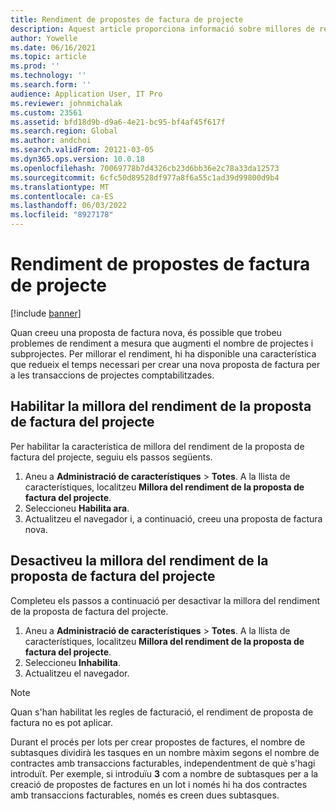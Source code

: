 ```yaml
---
title: Rendiment de propostes de factura de projecte
description: Aquest article proporciona informació sobre millores de rendiment a les propostes de factures de projectes.
author: Yowelle
ms.date: 06/16/2021
ms.topic: article
ms.prod: ''
ms.technology: ''
ms.search.form: ''
audience: Application User, IT Pro
ms.reviewer: johnmichalak
ms.custom: 23561
ms.assetid: bfd18d9b-d9a6-4e21-bc95-bf4af45f617f
ms.search.region: Global
ms.author: andchoi
ms.search.validFrom: 20121-03-05
ms.dyn365.ops.version: 10.0.18
ms.openlocfilehash: 70069778b7d4326cb23d6bb36e2c78a33da12573
ms.sourcegitcommit: 6cfc50d89528df977a8f6a55c1ad39d99800d9b4
ms.translationtype: MT
ms.contentlocale: ca-ES
ms.lasthandoff: 06/03/2022
ms.locfileid: "8927178"
---
```

# <a name="project-invoice-proposal-performance"></a>Rendiment de propostes de factura de projecte

[!include [banner](../includes/banner.md)]

Quan creeu una proposta de factura nova, és possible que trobeu problemes de rendiment a mesura que augmenti el nombre de projectes i subprojectes. Per millorar el rendiment, hi ha disponible una característica que redueix el temps necessari per crear una nova proposta de factura per a les transaccions de projectes comptabilitzades.

## <a name="enable-project-invoice-proposal-performance-enhancement"></a>Habilitar la millora del rendiment de la proposta de factura del projecte
Per habilitar la característica de millora del rendiment de la proposta de factura del projecte, seguiu els passos següents.

1.  Aneu a **Administració de característiques** > **Totes**. A la llista de característiques, localitzeu **Millora del rendiment de la proposta de factura del projecte**.
2.  Seleccioneu **Habilita ara**.
3.  Actualitzeu el navegador i, a continuació, creeu una proposta de factura nova.

## <a name="turn-off-project-invoice-proposal-performance-enhancement"></a>Desactiveu la millora del rendiment de la proposta de factura del projecte
Completeu els passos a continuació per desactivar la millora del rendiment de la proposta de factura del projecte.

1.  Aneu a **Administració de característiques** > **Totes**. A la llista de característiques, localitzeu **Millora del rendiment de la proposta de factura del projecte**.
2.  Seleccioneu **Inhabilita**.
3.  Actualitzeu el navegador.

> [!NOTE]
> Quan s'han habilitat les regles de facturació, el rendiment de proposta de factura no es pot aplicar.
> 
> Durant el procés per lots per crear propostes de factures, el nombre de subtasques dividirà les tasques en un nombre màxim segons el nombre de contractes amb transaccions facturables, independentment de què s'hagi introduït. Per exemple, si introduïu **3** com a nombre de subtasques per a la creació de propostes de factures en un lot i només hi ha dos contractes amb transaccions facturables, només es creen dues subtasques.
